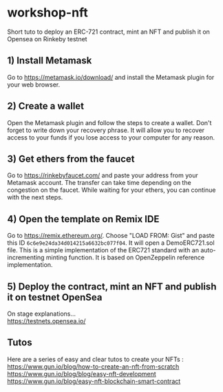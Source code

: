 # workshop-nft
Short tuto to deploy an ERC-721 contract, mint an NFT and publish it on Opensea on Rinkeby testnet


## 1) Install Metamask
Go to https://metamask.io/download/ and install the Metamask plugin for your web browser.

## 2) Create a wallet
Open the Metamask plugin and follow the steps to create a wallet. Don't forget to write down your recovery phrase. It will allow you to recover access to your funds if you lose access to your computer for any reason.

## 3) Get ethers from the faucet
Go to https://rinkebyfaucet.com/ and paste your address from your Metamask account. The transfer can take time depending on the congestion on the faucet.
While waiting for your ethers, you can continue with the next steps.

## 4) Open the template on Remix IDE
Go to https://remix.ethereum.org/.
Choose "LOAD FROM: Gist" and paste this ID `6c6e9e24da34d014215a6632bc077f04`. It will open a DemoERC721.sol file. This is a simple implementation of the ERC721 standard with an auto-incrementing minting function. It is based on OpenZeppelin reference implementation.

## 5) Deploy the contract, mint an NFT and publish it on testnet OpenSea
On stage explanations...<br>
https://testnets.opensea.io/

## Tutos
Here are a series of easy and clear tutos to create your NFTs : <br>
https://www.gun.io/blog/how-to-create-an-nft-from-scratch <br>
https://www.gun.io/blog/blog/easy-nft-development <br>
https://www.gun.io/blog/easy-nft-blockchain-smart-contract
